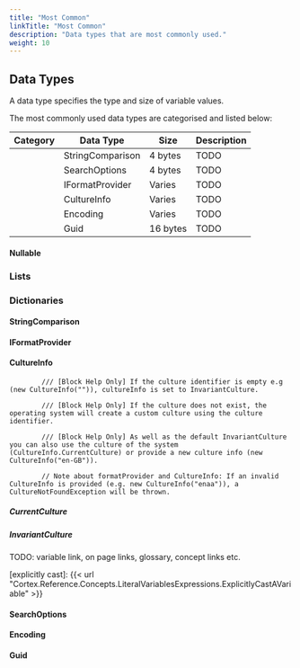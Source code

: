 ```yaml
---
title: "Most Common"
linkTitle: "Most Common"
description: "Data types that are most commonly used."
weight: 10
---
```


## Data Types

A data type specifies the type and size of variable values.

The most commonly used data types are categorised and listed below:

| Category | Data Type                 | Size                              | Description |
|----------|---------------------------|-----------------------------------|-------------|
| | StringComparison | 4 bytes | TODO |
| | SearchOptions | 4 bytes | TODO |
| | IFormatProvider | Varies | TODO |
| | CultureInfo | Varies | TODO |
| | Encoding | Varies | TODO |
| | Guid | 16 bytes | TODO |

#### Nullable

### Lists

### Dictionaries

#### StringComparison

#### IFormatProvider

#### CultureInfo

            /// [Block Help Only] If the culture identifier is empty e.g (new CultureInfo("")), cultureInfo is set to InvariantCulture.
            
            /// [Block Help Only] If the culture does not exist, the operating system will create a custom culture using the culture identifier.
            
            /// [Block Help Only] As well as the default InvariantCulture you can also use the culture of the system (CultureInfo.CurrentCulture) or provide a new culture info (new CultureInfo("en-GB")).

            // Note about formatProvider and CultureInfo: If an invalid CultureInfo is provided (e.g. new CultureInfo("enaa")), a CultureNotFoundException will be thrown.

##### CurrentCulture

##### InvariantCulture

TODO: variable link, on page links, glossary, concept links etc.

[explicitly cast]: {{< url "Cortex.Reference.Concepts.LiteralVariablesExpressions.ExplicitlyCastAVariable" >}}

#### SearchOptions

#### Encoding

#### Guid
